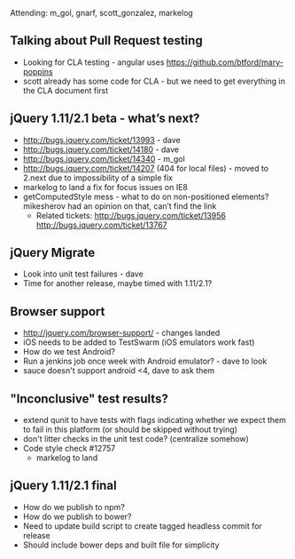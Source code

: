 Attending: m_gol, gnarf, scott_gonzalez, markelog


## Talking about Pull Request testing
* Looking for CLA testing - angular uses https://github.com/btford/mary-poppins
* scott already has some code for CLA - but we need to get everything in the CLA document first

## jQuery 1.11/2.1 beta - what’s next?
* http://bugs.jquery.com/ticket/13993 - dave
* http://bugs.jquery.com/ticket/14180 - dave
* http://bugs.jquery.com/ticket/14340 - m_gol
* http://bugs.jquery.com/ticket/14207 (404 for local files) - moved to 2.next due to impossibility of a simple fix
* markelog to land a fix for focus issues on IE8
* getComputedStyle mess - what to do on non-positioned elements? mikesherov had an opinion on that, can’t find the link
  - Related tickets: http://bugs.jquery.com/ticket/13956 http://bugs.jquery.com/ticket/13767

## jQuery Migrate
* Look into unit test failures - dave
* Time for another release, maybe timed with 1.11/2.1?

## Browser support
* http://jquery.com/browser-support/ - changes landed
* iOS needs to be added to TestSwarm (iOS emulators work fast)
* How do we test Android?
* Run a jenkins job once week with Android emulator? - dave to look
* sauce doesn't support android <4, dave to ask them

## "Inconclusive" test results?
* extend qunit to have tests with flags indicating whether we expect them to fail in this platform (or should be skipped without trying)
* don't litter checks in the unit test code? (centralize somehow)
* Code style check #12757
  - markelog to land

## jQuery 1.11/2.1 final
* How do we publish to npm?
* How do we publish to bower?
* Need to update build script to create tagged headless commit for release
* Should include bower deps and built file for simplicity

